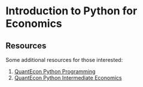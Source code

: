 # Introduction to Python for Economics

## Resources

Some additional resources for those interested:

1. [QuantEcon Python Programming](https://python-programming.quantecon.org)
2. [QuantEcon Python Intermediate Economics](https://python.quantecon.org)


